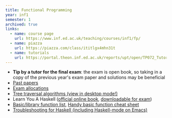 ```yaml
---
title: Functional Programming
year: inf1
semester: 1
archived: true
links:
  - name: course page
    url: https://www.inf.ed.ac.uk/teaching/courses/inf1/fp/
  - name: piazza
    url: https://piazza.com/class/ititlgx4mhn31t
  - name: tutorials
    url: https://portal.theon.inf.ed.ac.uk/reports/upt/open/TP072_Tutorial_Groups/inf1-fp.shtml
---
```

-   **Tip by a tutor for the final exam**: the exam is open book, so
    taking in a copy of the previous year's exam paper and solutions may
    be beneficial
-   [Past papers][papers]
-   [Exam allocations][allocations]
-   [Tree traversal algorithms (view in desktop mode!)][traversals]
-   Learn You A Haskell ([official online book], [downloadable for exam][downloadable-lyah])
-   [Basic/library function list][basic-library-functions], [Handy basic function cheat sheet][handy-functions]
-   [Troubleshooting for Haskell (including Haskell-mode on Emacs)][troubleshooting]

  [papers]: https://www.inf.ed.ac.uk/teaching/courses/inf1/fp/exams/
  [allocations]: https://www.inf.ed.ac.uk/teaching/courses/inf1/fp/exams/exam-allocation-2016.pdf
  [traversals]: https://en.wikibooks.org/wiki/A-level_Computing_2009/AQA/Problem_Solving,_Programming,_Operating_Systems,_Databases_and_Networking/Programming_Concepts/Tree_traversal_algorithms_for_a_binary_tree
  [official online book]: http://learnyouahaskell.com/chapters
  [downloadable-lyah]: /resources/inf1-fp/inf1-fp-lyah.zip
  [basic-library-functions]: /resources/inf1-fp/inf1-fp-function-list.txt
  [handy-functions]: /resources/inf1-fp/inf1-fp-handy-functions.pdf
  [troubleshooting]: /resources/inf1-fp/troubleshooting.html
